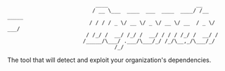 ```
                            ____                            __
                           / __ \___  ____  ___  ____  ____/ /__  _____
                          / / / / _ \/ __ \/ _ \/ __ \/ __  / _ \/ ___/     
                         / /_/ /  __/ /_/ /  __/ / / / /_/ /  __/ /
                        /_____/\___/ .___/\___/_/ /_/\__,_/\___/_/
                                  /_/                                                       
``` 
The tool that will detect and exploit your organization's dependencies.
